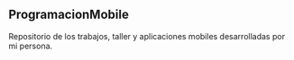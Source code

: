 ProgramacionMobile
----------------------------------------------------------------------------------------
Repositorio de los trabajos, taller y aplicaciones mobiles desarrolladas por mi persona.
